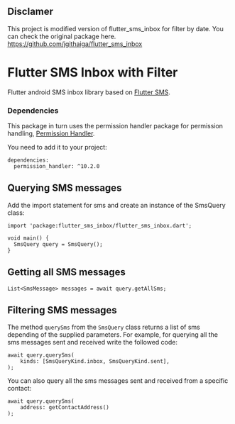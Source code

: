 ## Disclamer
This project is modified version of flutter_sms_inbox for filter by date.
You can check the original package here. https://github.com/jgithaiga/flutter_sms_inbox

# Flutter SMS Inbox with Filter

Flutter android SMS inbox library based on [Flutter SMS](https://github.com/babariviere/flutter_sms).

### Dependencies

This package in turn uses the permission handler package for permission handling, [Permission Handler](https://pub.dev/packages/permission_handler).

You need to add it to your project:

```
dependencies:
  permission_handler: ^10.2.0
```

## Querying SMS messages

Add the import statement for sms and create an instance of the SmsQuery class:

```
import 'package:flutter_sms_inbox/flutter_sms_inbox.dart';

void main() {
  SmsQuery query = SmsQuery();
}
```

## Getting all SMS messages

`List<SmsMessage> messages = await query.getAllSms;`

## Filtering SMS messages
The method `querySms` from the `SmsQuery` class returns a list of sms depending of the supplied parameters. For example, for querying all the sms messages sent and received write the followed code:

```
await query.querySms(
    kinds: [SmsQueryKind.inbox, SmsQueryKind.sent],
);
```
You can also query all the sms messages sent and received from a specific contact:

```
await query.querySms(
    address: getContactAddress()
);
```
